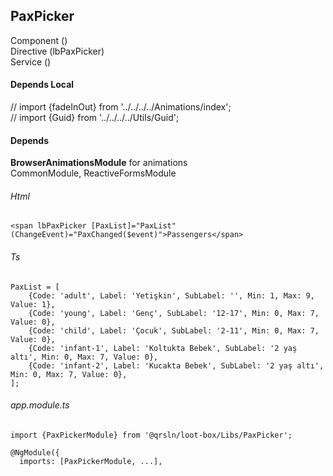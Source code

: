 ## PaxPicker
Component ()  
Directive (lbPaxPicker)  
Service ()  

#### Depends Local
// import {fadeInOut} from '../../../../Animations/index';  
// import {Guid} from '../../../../Utils/Guid';  

#### Depends
**BrowserAnimationsModule** for animations  
CommonModule, ReactiveFormsModule  

###### Html
```
<span lbPaxPicker [PaxList]="PaxList" (ChangeEvent)="PaxChanged($event)">Passengers</span>
```
###### Ts
```
PaxList = [
    {Code: 'adult', Label: 'Yetişkin', SubLabel: '', Min: 1, Max: 9, Value: 1},
    {Code: 'young', Label: 'Genç', SubLabel: '12-17', Min: 0, Max: 7, Value: 0},
    {Code: 'child', Label: 'Çocuk', SubLabel: '2-11', Min: 0, Max: 7, Value: 0},
    {Code: 'infant-1', Label: 'Koltukta Bebek', SubLabel: '2 yaş altı', Min: 0, Max: 7, Value: 0},
    {Code: 'infant-2', Label: 'Kucakta Bebek', SubLabel: '2 yaş altı', Min: 0, Max: 7, Value: 0},
];
```  
###### app.module.ts
```
import {PaxPickerModule} from '@qrsln/loot-box/Libs/PaxPicker';

@NgModule({
  imports: [PaxPickerModule, ...],

```  
